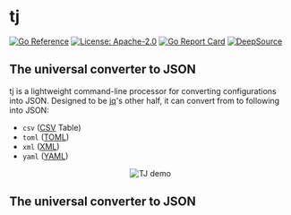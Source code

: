 # tj

[![Go Reference](https://pkg.go.dev/badge/github.com/cpendery/tj.svg)](https://pkg.go.dev/github.com/cpendery/tj)
[![License: Apache-2.0](https://img.shields.io/badge/License-Apache%202.0-blue.svg)](https://github.com/cpendery/tj/blob/main/LICENSE)
[![Go Report Card](https://goreportcard.com/badge/github.com/cpendery/tj)](https://goreportcard.com/report/github.com/cpendery/tj)
[![DeepSource](https://deepsource.io/gh/cpendery/tj.svg/?label=active+issues&token=8VshTmdUAST1NhAninW7LHCY)](https://deepsource.io/gh/cpendery/tj/?ref=repository-badge)

## The universal converter to JSON

tj is a lightweight command-line processor for converting configurations into JSON. Designed to be [jq](https://github.com/stedolan/jq)'s other half, it can convert from to following into JSON:

- `csv` ([CSV](https://www.rfc-editor.org/rfc/rfc4180) Table)
- `toml` ([TOML](https://toml.io/en/v1.0.0))
- `xml` ([XML](https://www.rfc-editor.org/rfc/rfc5364))
- `yaml` ([YAML](https://yaml.org/spec/1.2.2/))

<div align="center">
  <img alt="TJ demo" src="https://user-images.githubusercontent.com/35637443/197414349-936404b4-b443-4027-ab24-398a754f38af.gif">
</div>

## The universal converter to JSON
